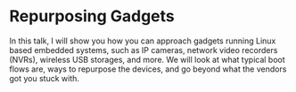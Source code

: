 # Repurposing Gadgets

In this talk, I will show you how you can approach gadgets running Linux based
embedded systems, such as IP cameras, network video recorders (NVRs), wireless
USB storages, and more. We will look at what typical boot flows are, ways to
repurpose the devices, and go beyond what the vendors got you stuck with.

